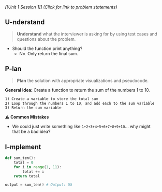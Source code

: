 *[[Unit 1 Session 1]] (Click for link to problem statements)*

## U-nderstand
 
> **Understand** what the interviewer is asking for by using test cases and questions about the problem.

- Should the function print anything?
  - No. Only return the final sum.

## P-lan

> **Plan** the solution with appropriate visualizations and pseudocode.

**General Idea:** Create a function to return the sum of the numbers 1 to 10.

```markdown
1) Create a variable to store the total sum
2) Loop through the numbers 1 to 10, and add each to the sum variable
3) Return the sum variable
```

**⚠️ Common Mistakes**

- We could just write something like `1+2+3+4+5+6+7+8+9+10`... why might that be a bad idea?

## I-mplement

```python
def sum_ten():
	total = 0
	for i in range(1, 11):
		total += i
	return total

output = sum_ten() # Output: 55
```